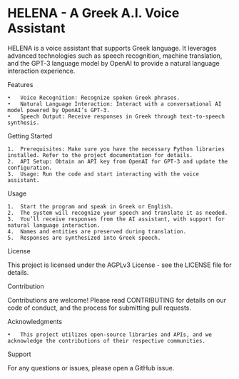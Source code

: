 # HELENA - A Greek A.I. Voice Assistant

HELENA is a voice assistant that supports Greek language. It leverages advanced technologies such as speech recognition, machine translation, and the GPT-3 language model by OpenAI to provide a natural language interaction experience.

Features

	•	Voice Recognition: Recognize spoken Greek phrases.
	•	Natural Language Interaction: Interact with a conversational AI model powered by OpenAI’s GPT-3.
	•	Speech Output: Receive responses in Greek through text-to-speech synthesis.

Getting Started

	1.	Prerequisites: Make sure you have the necessary Python libraries installed. Refer to the project documentation for details.
	2.	API Setup: Obtain an API key from OpenAI for GPT-3 and update the configuration.
	3.	Usage: Run the code and start interacting with the voice assistant.

Usage

	1.	Start the program and speak in Greek or English.
	2.	The system will recognize your speech and translate it as needed.
	3.	You’ll receive responses from the AI assistant, with support for natural language interaction.
	4.	Names and entities are preserved during translation.
	5.	Responses are synthesized into Greek speech.

License

This project is licensed under the AGPLv3 License - see the LICENSE file for details.

Contribution

Contributions are welcome! Please read CONTRIBUTING for details on our code of conduct, and the process for submitting pull requests.

Acknowledgments

	•	This project utilizes open-source libraries and APIs, and we acknowledge the contributions of their respective communities.

Support

For any questions or issues, please open a GitHub issue.